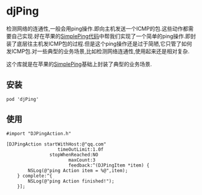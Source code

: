 # djPing

检测网络的连通性,一般会用ping操作.即向主机发送一个ICMP的包.这些动作都需要自己实现.好在苹果的[SimplePing代码](https://developer.apple.com/library/content/samplecode/SimplePing/Introduction/Intro.html)中帮我们实现了一个简单的ping操作.即封装了底层往主机发ICMP包的过程.但是这个ping操作还是过于简陋,它只管了如何发ICMP包.对一些典型的业务场景,比如检测网络连通性,使用起来还是相对复杂.

这个库就是在苹果的[SimplePing](https://developer.apple.com/library/content/samplecode/SimplePing/Introduction/Intro.html)基础上封装了典型的业务场景.

## 安装

    pod 'djPing'

## 使用

```
#import "DJPingAction.h"

[DJPingAction startWithHost:@"qq.com"
                   timeOutLimit:1.0f
                stopWhenReached:NO
                       maxCount:3
                       feedback:^(DJPingItem *item) {
        NSLog(@"ping Action item = %@",item);
    } complete:^{
        NSLog(@"ping Action finished!");
    }];
```

